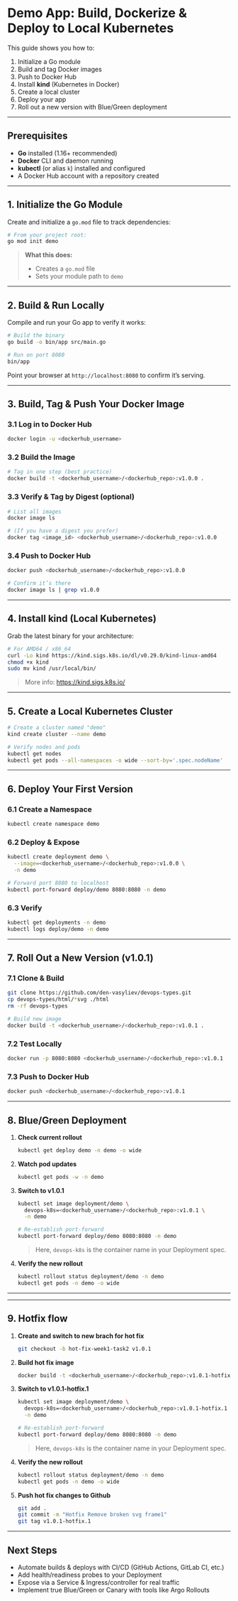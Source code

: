 # Demo App: Build, Dockerize & Deploy to Local Kubernetes

This guide shows you how to:

1. Initialize a Go module  
2. Build and tag Docker images  
3. Push to Docker Hub  
4. Install **kind** (Kubernetes in Docker)  
5. Create a local cluster  
6. Deploy your app  
7. Roll out a new version with Blue/Green deployment

---

## Prerequisites

- **Go** installed (1.16+ recommended)  
- **Docker** CLI and daemon running  
- **kubectl** (or alias `k`) installed and configured  
- A Docker Hub account with a repository created  

---

## 1. Initialize the Go Module

Create and initialize a `go.mod` file to track dependencies:

```bash
# From your project root:
go mod init demo
```

> **What this does:**  
> - Creates a `go.mod` file  
> - Sets your module path to `demo`  

---

## 2. Build & Run Locally

Compile and run your Go app to verify it works:

```bash
# Build the binary
go build -o bin/app src/main.go

# Run on port 8080
bin/app
```

Point your browser at `http://localhost:8080` to confirm it’s serving.

---

## 3. Build, Tag & Push Your Docker Image

### 3.1 Log in to Docker Hub

```bash
docker login -u <dockerhub_username>
```

### 3.2 Build the Image

```bash
# Tag in one step (best practice)
docker build -t <dockerhub_username>/<dockerhub_repo>:v1.0.0 .
```

### 3.3 Verify & Tag by Digest (optional)

```bash
# List all images
docker image ls

# (If you have a digest you prefer)
docker tag <image_id> <dockerhub_username>/<dockerhub_repo>:v1.0.0
```

### 3.4 Push to Docker Hub

```bash
docker push <dockerhub_username>/<dockerhub_repo>:v1.0.0

# Confirm it’s there
docker image ls | grep v1.0.0
```

---

## 4. Install kind (Local Kubernetes)

Grab the latest binary for your architecture:

```bash
# For AMD64 / x86_64
curl -Lo kind https://kind.sigs.k8s.io/dl/v0.29.0/kind-linux-amd64
chmod +x kind
sudo mv kind /usr/local/bin/
```

> More info: https://kind.sigs.k8s.io/

---

## 5. Create a Local Kubernetes Cluster

```bash
# Create a cluster named "demo"
kind create cluster --name demo

# Verify nodes and pods
kubectl get nodes
kubectl get pods --all-namespaces -o wide --sort-by='.spec.nodeName'
```

---

## 6. Deploy Your First Version

### 6.1 Create a Namespace

```bash
kubectl create namespace demo
```

### 6.2 Deploy & Expose

```bash
kubectl create deployment demo \
  --image=<dockerhub_username>/<dockerhub_repo>:v1.0.0 \
  -n demo

# Forward port 8080 to localhost
kubectl port-forward deploy/demo 8080:8080 -n demo
```

### 6.3 Verify

```bash
kubectl get deployments -n demo
kubectl logs deploy/demo -n demo
```

---

## 7. Roll Out a New Version (v1.0.1)

### 7.1 Clone & Build

```bash
git clone https://github.com/den-vasyliev/devops-types.git
cp devops-types/html/*svg ./html
rm -rf devops-types

# Build new image
docker build -t <dockerhub_username>/<dockerhub_repo>:v1.0.1 .
```

### 7.2 Test Locally

```bash
docker run -p 8080:8080 <dockerhub_username>/<dockerhub_repo>:v1.0.1
```

### 7.3 Push to Docker Hub

```bash
docker push <dockerhub_username>/<dockerhub_repo>:v1.0.1
```

---

## 8. Blue/Green Deployment

1. **Check current rollout**  
   ```bash
   kubectl get deploy demo -n demo -o wide
   ```
2. **Watch pod updates**  
   ```bash
   kubectl get pods -w -n demo
   ```
3. **Switch to v1.0.1**  
   ```bash
   kubectl set image deployment/demo \
     devops-k8s=<dockerhub_username>/<dockerhub_repo>:v1.0.1 \
     -n demo

   # Re-establish port-forward
   kubectl port-forward deploy/demo 8080:8080 -n demo
   ```
   > Here, `devops-k8s` is the container name in your Deployment spec.

4. **Verify the new rollout**  
   ```bash
   kubectl rollout status deployment/demo -n demo
   kubectl get pods -n demo -o wide
   ```

---

---

## 9. Hotfix flow

1. **Create and switch to new brach for hot fix**  
   ```bash
   git checkout -b hot-fix-week1-task2 v1.0.1
   ```
2. **Build hot fix image**  
   ```bash
   docker build -t <dockerhub_username>/<dockerhub_repo>:v1.0.1-hotfix.1 .
   ```
3. **Switch to v1.0.1-hotfix.1**  
   ```bash
   kubectl set image deployment/demo \
     devops-k8s=<dockerhub_username>/<dockerhub_repo>:v1.0.1-hotfix.1 \
     -n demo

   # Re-establish port-forward
   kubectl port-forward deploy/demo 8080:8080 -n demo
   ```
   > Here, `devops-k8s` is the container name in your Deployment spec.

4. **Verify the new rollout**  
   ```bash
   kubectl rollout status deployment/demo -n demo
   kubectl get pods -n demo -o wide
   ```
5. **Push hot fix changes to Github**  
   ```bash
   git add .
   git commit -m "Hotfix Remove broken svg frame1"
   git tag v1.0.1-hotfix.1
   ```

---

## Next Steps

- Automate builds & deploys with CI/CD (GitHub Actions, GitLab CI, etc.)  
- Add health/readiness probes to your Deployment  
- Expose via a Service & Ingress/controller for real traffic  
- Implement true Blue/Green or Canary with tools like Argo Rollouts